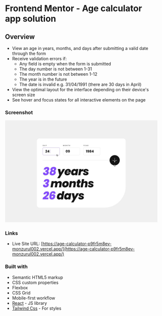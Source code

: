 # Frontend Mentor - Age calculator app solution


## Overview


- View an age in years, months, and days after submitting a valid date through the form
- Receive validation errors if:
  - Any field is empty when the form is submitted
  - The day number is not between 1-31
  - The month number is not between 1-12
  - The year is in the future
  - The date is invalid e.g. 31/04/1991 (there are 30 days in April)
- View the optimal layout for the interface depending on their device's screen size
- See hover and focus states for all interactive elements on the page

### Screenshot

![](./src/assets/active-states.jpg)

### Links

- Live Site URL: [https://age-calculator-p9fr5m8ev-monzurul002.vercel.app/](https://age-calculator-p9fr5m8ev-monzurul002.vercel.app/)


### Built with

- Semantic HTML5 markup
- CSS custom properties
- Flexbox
- CSS Grid
- Mobile-first workflow
- [React](https://reactjs.org/) - JS library
- [Tailwind Css](https://tailwindcss.com/) - For styles



